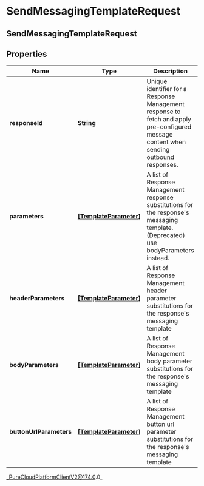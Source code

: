 # SendMessagingTemplateRequest

## SendMessagingTemplateRequest

## Properties

|Name | Type | Description | Notes|
|------------ | ------------- | ------------- | -------------|
| **responseId** | **String** | Unique identifier for a Response Management response to fetch and apply pre-configured message content when sending outbound responses. | [optional] |
| **parameters** | [**[TemplateParameter]**]([TemplateParameter]) | A list of Response Management response substitutions for the response&#39;s messaging template. (Deprecated) use bodyParameters instead. | [optional] |
| **headerParameters** | [**[TemplateParameter]**]([TemplateParameter]) | A list of Response Management header parameter substitutions for the response&#39;s messaging template | [optional] |
| **bodyParameters** | [**[TemplateParameter]**]([TemplateParameter]) | A list of Response Management body parameter substitutions for the response&#39;s messaging template | [optional] |
| **buttonUrlParameters** | [**[TemplateParameter]**]([TemplateParameter]) | A list of Response Management button url parameter substitutions for the response&#39;s messaging template | [optional] |



_PureCloudPlatformClientV2@174.0.0_
